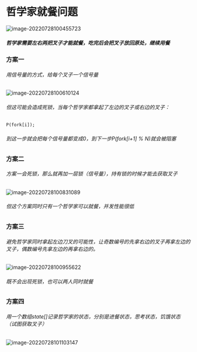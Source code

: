 # 哲学家就餐问题

![image-20220728100455723](C:\Users\HP\AppData\Roaming\Typora\typora-user-images\image-20220728100455723.png)

##### 哲学家需要左右两把叉子才能就餐，吃完后会把叉子放回原处，继续用餐



### 方案一

###### 用信号量的方式，给每个叉子一个信号量

![image-20220728100610124](C:\Users\HP\AppData\Roaming\Typora\typora-user-images\image-20220728100610124.png)



###### 但这可能会造成死锁，当每个哲学家都拿起了左边的叉子或右边的叉子：

```
P(fork[i]);
```

###### 到这一步就会把每个信号量都变成0，到下一步P(fork[i+1] % N)就会被阻塞



### 方案二

###### 方案一会死锁，那么就再加一层锁（信号量），持有锁的时候才能去获取叉子

![image-20220728100831089](C:\Users\HP\AppData\Roaming\Typora\typora-user-images\image-20220728100831089.png)

###### 但这个方案同时只有一个哲学家可以就餐，并发性能很低



### 方案三

###### 避免哲学家同时拿起左边刀叉的可能性，让奇数编号的先拿右边的叉子再拿左边的叉子，偶数编号先拿左边的再拿右边的。

![image-20220728100955622](C:\Users\HP\AppData\Roaming\Typora\typora-user-images\image-20220728100955622.png)

###### 既不会出现死锁，也可以两人同时就餐



### 方案四

###### 用一个数组state[]记录哲学家的状态，分别是进餐状态，思考状态，饥饿状态（试图获取叉子）

![image-20220728101103147](C:\Users\HP\AppData\Roaming\Typora\typora-user-images\image-20220728101103147.png)